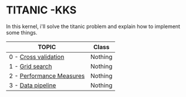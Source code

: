 # TITANIC -KKS
In this kernel, i'll solve the titanic problem and explain how to implement some things.

TOPIC|Class
------------ |------------ 
0 - [Cross validation](None)|Nothing
1 - [Grid search](None)|Nothing
2 - [Performance Measures](None)|Nothing
3 - [Data pipeline](None)|Nothing
